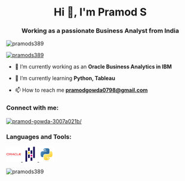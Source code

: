 <h1 align="center">Hi 👋, I'm Pramod S</h1>
<h3 align="center">Working as a passionate Business Analyst from India</h3>

<p align="left"> <img src="https://komarev.com/ghpvc/?username=pramods389&label=Profile%20views&color=0e75b6&style=flat" alt="pramods389" /> </p>

<p align="left"> <a href="https://github.com/ryo-ma/github-profile-trophy"><img src="https://github-profile-trophy.vercel.app/?username=pramods389" alt="pramods389" /></a> </p>

- 🔭 I’m currently working as an **Oracle Business Analytics in IBM**

- 🌱 I’m currently learning **Python, Tableau**

- 📫 How to reach me **pramodgowda0798@gmail.com**

<h3 align="left">Connect with me:</h3>
<p align="left">
<a href="https://www.linkedin.com/in/pramod-gowda-3007a021b/" target="blank"><img align="center" src="https://raw.githubusercontent.com/rahuldkjain/github-profile-readme-generator/master/src/images/icons/Social/linked-in-alt.svg" alt="pramod-gowda-3007a021b/" height="30" width="40" /></a>
</p>

<h3 align="left">Languages and Tools:</h3>
<p align="left"> <a href="https://www.oracle.com/" target="_blank" rel="noreferrer"> <img src="https://raw.githubusercontent.com/devicons/devicon/master/icons/oracle/oracle-original.svg" alt="oracle" width="40" height="40"/> </a> <a href="https://pandas.pydata.org/" target="_blank" rel="noreferrer"> <img src="https://raw.githubusercontent.com/devicons/devicon/2ae2a900d2f041da66e950e4d48052658d850630/icons/pandas/pandas-original.svg" alt="pandas" width="40" height="40"/> </a> <a href="https://www.python.org" target="_blank" rel="noreferrer"> <img src="https://raw.githubusercontent.com/devicons/devicon/master/icons/python/python-original.svg" alt="python" width="40" height="40"/> </a> </p>

<p><img align="center" src="https://github-readme-stats.vercel.app/api/top-langs?username=pramods389&show_icons=true&locale=en&layout=compact" alt="pramods389" /></p>
